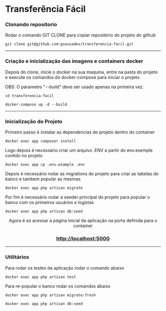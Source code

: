 # **Transferência Fácil**


### **Clonando repositorio**

Rodar o comando GIT CLONE para copiar repositório do projeto do github

    git clone git@github.com:gsousadev/transferencia-facil.git

---

### **Criação e inicialização das imagens e containers docker**

Depois do clone, inicie o docker na sua maquina, entre na pasta do projeto e execute os comandos do docker-compose para iniciar o projeto. 

OBS: O parametro "--build" deve ser usado apenas na primeira vez.

    cd transferencia-facil
    
    docker-compose up -d --build

---

### **Inicialização do Projeto**

Primeiro passo é instalar as dependencias do projeto dentro do container

    docker exec app composer install
    
Logo depois é necessário criar um arquivo .ENV a partir do env.exemple contido no projeto

    docker exec app cp .env.example .env

Depois é necessário rodar as migrations do projeto para criar as tabelas do banco e tambem popular as mesmas

    docker exec app php artisan migrate

Por fim é necessário rodar a seeder principal do projeto para popular o banco com os primeiros usuários e logistas

    docker exec app php artisan db:seed

<div style="text-align: center"> 
Agora é só acessar a página inicial da aplicação na porta definida para o container


<h3><a href="http://localhost:5000"> http://localhost:5000 </a></h3>

</div>

---

### **Utilitários**

Para rodar os testes da aplicação rodar o comando abaixo

    docker exec app php artisan test

Para re-popular o banco rodar os comandos abaixo
    
    docker exec app php artisan migrate:fresh

    docker exec app php artisan db:seed



